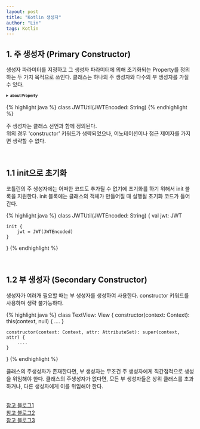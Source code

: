 ```yaml
---
layout: post
title: "Kotlin 생성자"
author: "Lin"
tags: Kotlin
---
```

   
## 1. 주 생성자 (Primary Constructor)
생성자 파라미터를 지정하고 그 생성자 파라미터에 의해 초기화되는 Property를 정의하는 두 가지 목적으로 쓰인다. 
클래스는 하나의 주 생성자와 다수의 부 생성자를 가질 수 있다.

<details>
<summary style="font-Weight : bold; font-size : 10px;">about Property</summary>
<div markdown="1" style="font-size: 13px;">
<br>
객체의 구성 요소 : 속성(Property)와 기능(Function)의 집합
 - 속성(Property): 멤버 변수(member variable), 특성(attribute), 필드(field), 상태(state)
 - 기능(Function): 메소드(method), 행위(behavior), 함수(function)

</div>
</details>

<br>
{% highlight java %}
class JWTUtil(JWTEncoded: String)
{% endhighlight %} 

주 생성자는 클래스 선언과 함께 정의된다. <br>
위의 경우 'constructor' 키워드가 생략되었으나, 어노테이션이나 접근 제어자를 가지면 생략할 수 없다.

<br>

## 1.1 init으로 초기화
코틀린의 주 생성자에는 어떠한 코드도 추가될 수 없기에 초기화를 하기 위해서 init 블록을 지원한다.
init 블록에는 클래스의 객체가 만들어질 때 실행될 초기화 코드가 들어간다.

{% highlight java %}
class JWTUtil(JWTEncoded: String) {
    val jwt: JWT
    
    init {
        jwt = JWT(JWTEncoded)
    }
}
{% endhighlight %}
 
<br>

## 1.2 부 생성자 (Secondary Constructor)
생성자가 여러개 필요할 때는 부 생성자를 생성하여 사용한다. constructor 키워드를 사용하며 생략 불가능하다. 

{% highlight java %}
class TextView: View {
    constructor(context: Context): this(context, null) {
        ....
    }
    
    constructor(context: Context, attr: AttributeSet): super(context, attr) {
        ....
    }
}
{% endhighlight %}

클래스의 주생성자가 존재한다면, 부 생성자는 무조건 주 생성자에게 직간접적으로 생성을 위임해야 한다.
클래스의 주생성자가 없다면, 모든 부 생성자들은 상위 클래스를 초과하거나, 다른 생성자에게 이를 위임해야 한다. 


<br>[참고 블로그1](https://velog.io/@conatuseus/Kotlin-%EC%83%9D%EC%84%B1%EC%9E%90-%EB%BF%8C%EC%8B%9C%EA%B8%B0)
<br>[참고 블로그2](https://tourspace.tistory.com/107)
<br>[참고 블로그3](https://zerogdev.blogspot.com/2019/06/constructor.html)